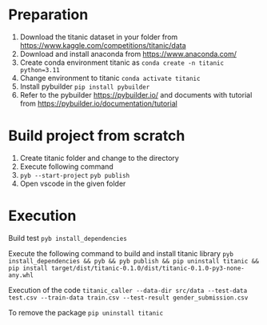 # Preparation 
1. Download the titanic dataset in your folder from https://www.kaggle.com/competitions/titanic/data 
2. Download and install anaconda from https://www.anaconda.com/
3. Create conda environment titanic as `conda create -n titanic python=3.11`
4. Change environment to titanic `conda activate titanic`
5. Install pybuilder `pip install pybuilder`
6. Refer to the pybuilder https://pybuilder.io/ and documents with tutorial from https://pybuilder.io/documentation/tutorial

# Build project from scratch
1. Create titanic folder and  change to the directory
2. Execute following command
3. `pyb --start-project`
	`pyb publish`
4. Open vscode in the given folder

# Execution
Build test
`pyb install_dependencies`

Execute the following command to build and install titanic library
`pyb install_dependencies && pyb && pyb publish && pip uninstall titanic && pip install target/dist/titanic-0.1.0/dist/titanic-0.1.0-py3-none-any.whl`

Execution of the code
`titanic_caller --data-dir src/data --test-data test.csv --train-data train.csv --test-result gender_submission.csv`

To remove the package
`pip uninstall titanic`